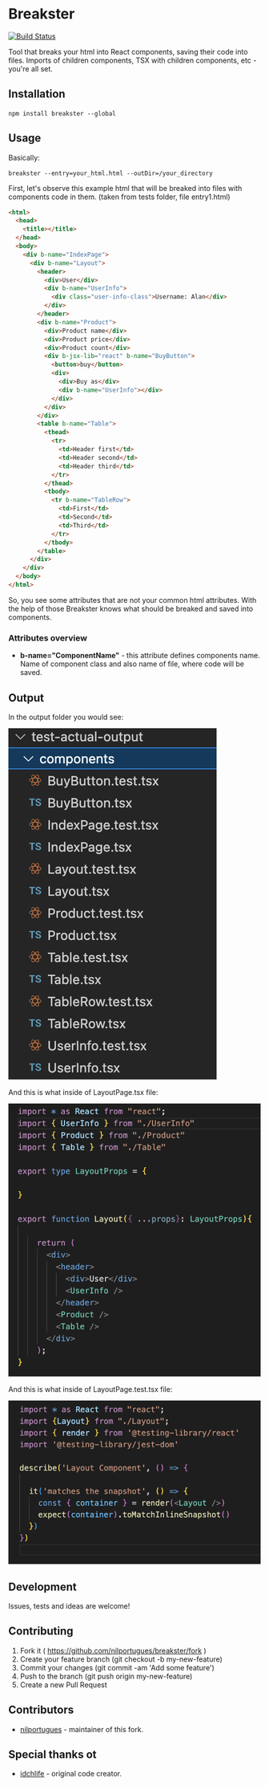 # Breakster

[![Build Status](https://travis-ci.org/nilportugues/breakster.svg?branch=master)](https://travis-ci.org/nilportugues/breakster)

Tool that breaks your html into React components, saving their
code into files. Imports of children components, TSX with children components,
etc - you're all set.

## Installation

```
npm install breakster --global
```

## Usage

Basically:

```
breakster --entry=your_html.html --outDir=/your_directory   
```

First, let's observe this example html that will be breaked into files with components code in them.
(taken from tests folder, file entry1.html)

```html
<html>
  <head>
    <title></title>
  </head>
  <body>
    <div b-name="IndexPage">
      <div b-name="Layout">
        <header>
          <div>User</div>
          <div b-name="UserInfo">
            <div class="user-info-class">Username: Alan</div>
          </div>
        </header>
        <div b-name="Product">
          <div>Product name</div>
          <div>Product price</div>
          <div>Product count</div>
          <div b-jsx-lib="react" b-name="BuyButton">
            <button>buy</button>
            <div>
              <div>Buy as</div>
              <div b-name="UserInfo"></div>
            </div>
          </div>
        </div>
        <table b-name="Table">
          <thead>
            <tr>
              <td>Header first</td>
              <td>Header second</td>
              <td>Header third</td>
            </tr>
          </thead>
          <tbody>
            <tr b-name="TableRow">
              <td>First</td>
              <td>Second</td>
              <td>Third</td>
            </tr>
          </tbody>
        </table>
      </div>
    </div>
  </body>
</html>
```

So, you see some attributes that are not your common html attributes.
With the help of those Breakster knows what should be breaked and saved into components.

### Attributes overview

- **b-name="ComponentName"** - this attribute defines components name. Name of component class and also name of file, where code will be saved.

## Output

In the output folder you would see:

![image](./docs/files.png)

And this is what inside of LayoutPage.tsx file:

![image](./docs/code.png)

And this is what inside of LayoutPage.test.tsx file:

![image](./docs/test.png)


## Development

Issues, tests and ideas are welcome!

## Contributing

1. Fork it ( https://github.com/nilportugues/breakster/fork )
2. Create your feature branch (git checkout -b my-new-feature)
3. Commit your changes (git commit -am 'Add some feature')
4. Push to the branch (git push origin my-new-feature)
5. Create a new Pull Request

## Contributors

- [nilportugues](https://github.com/nilportugues) - maintainer of this fork.

## Special thanks ot

- [idchlife](https://github.com/idchlife) - original code creator.